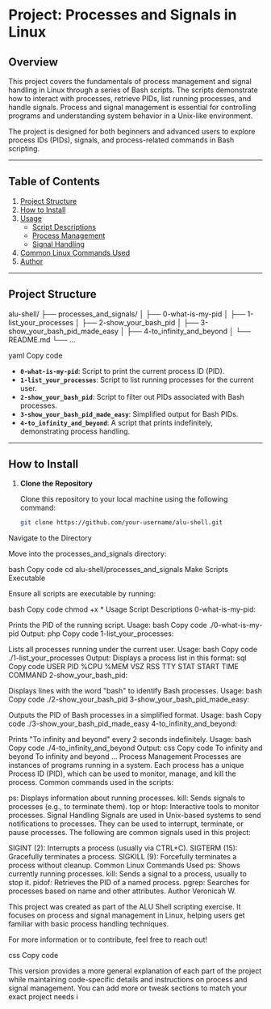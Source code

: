 # Project: Processes and Signals in Linux

## Overview

This project covers the fundamentals of process management and signal handling in Linux through a series of Bash scripts. The scripts demonstrate how to interact with processes, retrieve PIDs, list running processes, and handle signals. Process and signal management is essential for controlling programs and understanding system behavior in a Unix-like environment.

The project is designed for both beginners and advanced users to explore process IDs (PIDs), signals, and process-related commands in Bash scripting.

---

## Table of Contents

1. [Project Structure](#project-structure)
2. [How to Install](#how-to-install)
3. [Usage](#usage)
   - [Script Descriptions](#script-descriptions)
   - [Process Management](#process-management)
   - [Signal Handling](#signal-handling)
4. [Common Linux Commands Used](#common-linux-commands-used)
5. [Author](#author)

---

## Project Structure

alu-shell/ ├── processes_and_signals/ │ ├── 0-what-is-my-pid │ ├── 1-list_your_processes │ ├── 2-show_your_bash_pid │ ├── 3-show_your_bash_pid_made_easy │ ├── 4-to_infinity_and_beyond │ └── README.md └── ...

yaml
Copy code

- **`0-what-is-my-pid`**: Script to print the current process ID (PID).
- **`1-list_your_processes`**: Script to list running processes for the current user.
- **`2-show_your_bash_pid`**: Script to filter out PIDs associated with Bash processes.
- **`3-show_your_bash_pid_made_easy`**: Simplified output for Bash PIDs.
- **`4-to_infinity_and_beyond`**: A script that prints indefinitely, demonstrating process handling.

---

## How to Install

1. **Clone the Repository**
   
   Clone this repository to your local machine using the following command:
   ```bash
   git clone https://github.com/your-username/alu-shell.git
Navigate to the Directory

Move into the processes_and_signals directory:

bash
Copy code
cd alu-shell/processes_and_signals
Make Scripts Executable

Ensure all scripts are executable by running:

bash
Copy code
chmod +x *
Usage
Script Descriptions
0-what-is-my-pid:

Prints the PID of the running script.
Usage:
bash
Copy code
./0-what-is-my-pid
Output:
php
Copy code
<PID of the current shell>
1-list_your_processes:

Lists all processes running under the current user.
Usage:
bash
Copy code
./1-list_your_processes
Output: Displays a process list in this format:
sql
Copy code
USER       PID  %CPU  %MEM     VSZ    RSS   TTY      STAT  START   TIME  COMMAND
2-show_your_bash_pid:

Displays lines with the word "bash" to identify Bash processes.
Usage:
bash
Copy code
./2-show_your_bash_pid
3-show_your_bash_pid_made_easy:

Outputs the PID of Bash processes in a simplified format.
Usage:
bash
Copy code
./3-show_your_bash_pid_made_easy
4-to_infinity_and_beyond:

Prints "To infinity and beyond" every 2 seconds indefinitely.
Usage:
bash
Copy code
./4-to_infinity_and_beyond
Output:
css
Copy code
To infinity and beyond
To infinity and beyond
...
Process Management
Processes are instances of programs running in a system. Each process has a unique Process ID (PID), which can be used to monitor, manage, and kill the process. Common commands used in the scripts:

ps: Displays information about running processes.
kill: Sends signals to processes (e.g., to terminate them).
top or htop: Interactive tools to monitor processes.
Signal Handling
Signals are used in Unix-based systems to send notifications to processes. They can be used to interrupt, terminate, or pause processes. The following are common signals used in this project:

SIGINT (2): Interrupts a process (usually via CTRL+C).
SIGTERM (15): Gracefully terminates a process.
SIGKILL (9): Forcefully terminates a process without cleanup.
Common Linux Commands Used
ps: Shows currently running processes.
kill: Sends a signal to a process, usually to stop it.
pidof: Retrieves the PID of a named process.
pgrep: Searches for processes based on name and other attributes.
Author
Veronicah W.

This project was created as part of the ALU Shell scripting exercise. It focuses on process and signal management in Linux, helping users get familiar with basic process handling techniques.

For more information or to contribute, feel free to reach out!

css
Copy code

This version provides a more general explanation of each part of the project while maintaining code-specific details and instructions on process and signal management. You can add more or tweak sections to match your exact project needs i
